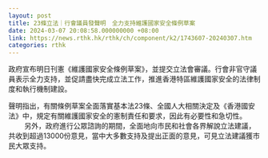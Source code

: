 ```yaml
---
layout: post
title: 23條立法｜行會議員發聲明　全力支持維護國家安全條例草案
date: 2024-03-07 20:08:58.000000000 +08:00
link: https://news.rthk.hk/rthk/ch/component/k2/1743607-20240307.htm
categories: rthk
---
```


政府宣布明日刊憲《維護國家安全條例草案》，並提交立法會審議。行會非官守議員表示全力支持，並促請盡快完成立法工作，推進香港特區維護國家安全的法律制度和執行機制建設。

聲明指出，有關條例草案全面落實基本法23條、全國人大相關決定及《香港國安法》中，規定有關維護國家安全的憲制責任和要求，因此有必要性和急切性。
　　 
另外，政府進行公眾諮詢的期間，全面地向市民和社會各界解說立法建議，共收到超過13000份意見，當中大多數支持及提出正面的意見，可見立法建議獲市民大眾支持。
